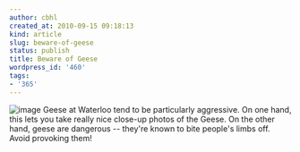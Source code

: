 ```yaml
---
author: cbhl
created_at: 2010-09-15 09:18:13
kind: article
slug: beware-of-geese
status: publish
title: Beware of Geese
wordpress_id: '460'
tags:
- '365'
---
```


![image](http://images.azuresky.ca/blog/wp-content/uploads/2010/09/wpid-IMG_20100915_083103.jpg)
Geese at Waterloo tend to be particularly aggressive. On one hand, this
lets you take really nice close-up photos of the Geese. On the other
hand, geese are dangerous -- they're known to bite people's limbs off.
Avoid provoking them!
